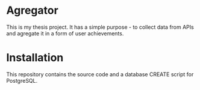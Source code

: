 # Agregator
This is my thesis project. It has a simple purpose - to collect data from APIs and agregate it in a form of user achievements.

# Installation
This repository contains the source code and a database CREATE script for PostgreSQL.
